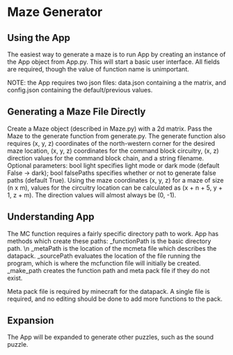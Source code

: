 # Maze Generator

## Using the App

The easiest way to generate a maze is to run App by creating an instance of the
App object from App.py. This will start a basic user interface. All fields are
required, though the value of function name is unimportant.

NOTE: the App requires two json files: data.json containing a the matrix, and
config.json containing the default/previous values.

## Generating a Maze File Directly

Create a Maze object (described in Maze.py) with a 2d matrix. Pass the Maze to
the generate function from generate.py. The generate function also requires
(x, y, z) coordinates of the north-western corner for the desired maze location,
(x, y, z) coordinates for the command block circuitry, (x, z) direction values
for the command block chain, and a string filename. Optional parameters: bool
light specifies light mode or dark mode (default False -> dark);
bool falsePaths specifies whether or not to generate false paths (default True).
Using the maze coordinates (x, y, z) for a maze of size (n x m), values for the
circuitry location can be calculated as (x + n + 5, y + 1, z + m). The direction
values will almost always be (0, -1).

## Understanding App

The MC function requires a fairly specific directory path to work. App has
methods which create these paths:
_functionPath is the basic directory path. \n
_metaPath is the location of the mcmeta file which describes the datapack.
_sourcePath evaluates the location of the file running the program, which is
where the mcfunction file will initially be created.
_make_path creates the function path and meta pack file if they do not exist.

Meta pack file is required by minecraft for the datapack. A single file is
required, and no editing should be done to add more functions to the pack.

## Expansion

The App will be expanded to generate other puzzles, such as the sound puzzle.
